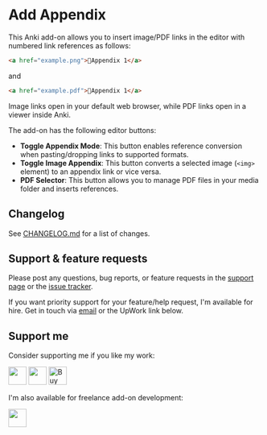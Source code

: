 # Add Appendix

This Anki add-on allows you to insert image/PDF links in the editor with numbered link references as follows:

```html
<a href="example.png">🔗Appendix 1</a>
```

and

```html
<a href="example.pdf">🔗Appendix 1</a>
```

Image links open in your default web browser, while PDF links open in a viewer inside Anki.

The add-on has the following editor buttons:

- **Toggle Appendix Mode**: This button enables reference conversion when pasting/dropping links to supported formats.
- **Toggle Image Appendix**: This button converts a selected image (`<img>` element) to an appendix link or vice versa.
- **PDF Selector**: This button allows you to manage PDF files in your media folder and inserts references.

## Changelog

See [CHANGELOG.md](CHANGELOG.md) for a list of changes.

## Support & feature requests

Please post any questions, bug reports, or feature requests in the [support page](https://forums.ankiweb.net/c/add-ons/11) or the [issue tracker](https://github.com/abdnh/anki-add-appendix/issues).

If you want priority support for your feature/help request, I'm available for hire.
Get in touch via [email](mailto:abdo@abdnh.net) or the UpWork link below.

## Support me

Consider supporting me if you like my work:

<a href="https://github.com/sponsors/abdnh"><img height='36' src="https://i.imgur.com/dAgtzcC.png"></a>
<a href="https://www.patreon.com/abdnh"><img height='36' src="https://i.imgur.com/mZBGpZ1.png"></a>
<a href="https://www.buymeacoffee.com/abdnh" target="_blank"><img src="https://cdn.buymeacoffee.com/buttons/v2/default-blue.png" alt="Buy Me A Coffee" height="36" ></a>

I'm also available for freelance add-on development:

<a href="https://www.upwork.com/freelancers/~01d764ac58a0eccc5c"><img height='36' src="https://i.imgur.com/z9lPvHb.png"></a>
